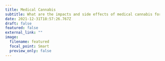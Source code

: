 ```yaml
---
title: Medical Cannabis
subtitle: What are the impacts and side effects of medical cannabis for chronic pain?
date: 2021-12-31T18:57:26.767Z
draft: false
featured: false
external_link: ""
image:
  filename: featured
  focal_point: Smart
  preview_only: false
---
```

